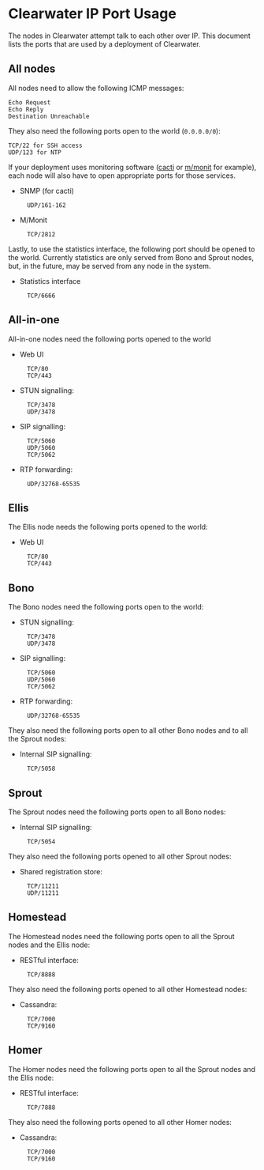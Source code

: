 # Clearwater IP Port Usage

The nodes in Clearwater attempt talk to each other over IP.  This document lists the ports that are used by a deployment of Clearwater.

## All nodes

All nodes need to allow the following ICMP messages:

    Echo Request
    Echo Reply
    Destination Unreachable

They also need the following ports open to the world (`0.0.0.0/0`):

    TCP/22 for SSH access
    UDP/123 for NTP

If your deployment uses monitoring software ([cacti](http://www.cacti.net/) or [m/monit](http://mmonit.com/) for example), each node will also have to open appropriate ports for those services.

* SNMP (for cacti)

        UDP/161-162

* M/Monit

        TCP/2812

Lastly, to use the statistics interface, the following port should be opened to the world.  Currently statistics are only served from Bono and Sprout nodes, but, in the future, may be served from any node in the system.

* Statistics interface

        TCP/6666

## All-in-one

All-in-one nodes need the following ports opened to the world

* Web UI

        TCP/80
        TCP/443

* STUN signalling:

        TCP/3478
        UDP/3478

* SIP signalling:

        TCP/5060
        UDP/5060
        TCP/5062

* RTP forwarding:

        UDP/32768-65535

## Ellis

The Ellis node needs the following ports opened to the world:

* Web UI

        TCP/80
        TCP/443

## Bono

The Bono nodes need the following ports open to the world:

* STUN signalling:

        TCP/3478
        UDP/3478

* SIP signalling:

        TCP/5060
        UDP/5060
        TCP/5062

* RTP forwarding:

        UDP/32768-65535

They also need the following ports open to all other Bono nodes and to all the Sprout nodes:

* Internal SIP signalling:

        TCP/5058

## Sprout

The Sprout nodes need the following ports open to all Bono nodes:

* Internal SIP signalling:

        TCP/5054

They also need the following ports opened to all other Sprout nodes:

* Shared registration store:

        TCP/11211
        UDP/11211

## Homestead

The Homestead nodes need the following ports open to all the Sprout nodes and the Ellis node:

* RESTful interface:

        TCP/8888

They also need the following ports opened to all other Homestead nodes:

* Cassandra:

        TCP/7000
        TCP/9160

## Homer

The Homer nodes need the following ports open to all the Sprout nodes and the Ellis node:

* RESTful interface:

        TCP/7888

They also need the following ports opened to all other Homer nodes:

* Cassandra:

        TCP/7000
        TCP/9160

